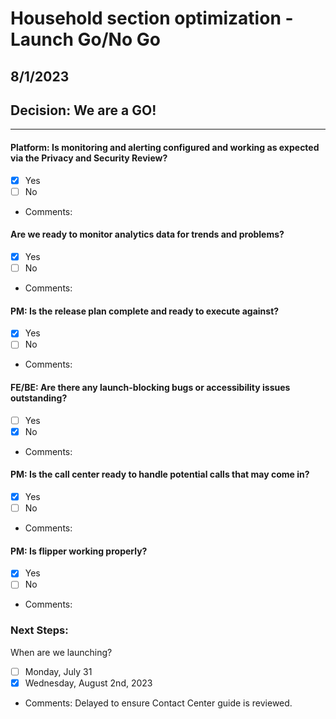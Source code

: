 # Household section optimization - Launch Go/No Go
## 8/1/2023
## Decision: We are a GO!

---

#### Platform: Is monitoring and alerting configured and working as expected via the Privacy and Security Review?
- [x] Yes
- [ ] No
- Comments:

#### Are we ready to monitor analytics data for trends and problems?
- [x] Yes
- [ ] No
- Comments: 

#### PM: Is the release plan complete and ready to execute against?
- [x] Yes
- [ ] No
- Comments: 

#### FE/BE: Are there any launch-blocking bugs or accessibility issues outstanding?
- [ ] Yes
- [x] No
- Comments:

#### PM: Is the call center ready to handle potential calls that may come in?
- [x] Yes
- [ ] No
- Comments:

#### PM: Is flipper working properly?
- [x] Yes
- [ ] No
- Comments: 

### Next Steps:
When are we launching?
- [ ] Monday, July 31
- [x] Wednesday, August 2nd, 2023
- Comments: Delayed to ensure Contact Center guide is reviewed.
